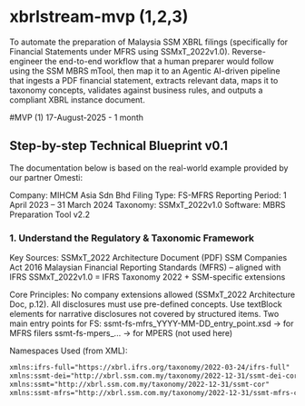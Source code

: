 # xbrlstream-mvp (1,2,3)
To automate the preparation of Malaysia SSM XBRL filings (specifically for Financial Statements under MFRS using SSMxT_2022v1.0). Reverse-engineer the end-to-end workflow that a human preparer would follow using the SSM MBRS mTool, then map it to an Agentic AI-driven pipeline that ingests a PDF financial statement, extracts relevant data, maps it to taxonomy concepts, validates against business rules, and outputs a compliant XBRL instance document.

#MVP (1) 17-August-2025 - 1 month
## Step-by-step Technical Blueprint v0.1
The documentation below is based on the real-world example provided by our partner Omesti:

Company: MIHCM Asia Sdn Bhd
Filing Type: FS-MFRS
Reporting Period: 1 April 2023 – 31 March 2024
Taxonomy: SSMxT_2022v1.0
Software: MBRS Preparation Tool v2.2

### 1. Understand the Regulatory & Taxonomic Framework

Key Sources:
SSMxT_2022 Architecture Document (PDF)
SSM Companies Act 2016
Malaysian Financial Reporting Standards (MFRS) – aligned with IFRS
SSMxT_2022v1.0 = IFRS Taxonomy 2022 + SSM-specific extensions

Core Principles:
No company extensions allowed (SSMxT_2022 Architecture Doc, p.12). All disclosures must use pre-defined concepts.
Use textBlock elements for narrative disclosures not covered by structured items.
Two main entry points for FS:
ssmt-fs-mfrs_YYYY-MM-DD_entry_point.xsd → for MFRS filers
ssmt-fs-mpers_... → for MPERS (not used here)

Namespaces Used (from XML):
``` xml
xmlns:ifrs-full="https://xbrl.ifrs.org/taxonomy/2022-03-24/ifrs-full"
xmlns:ssmt-dei="http://xbrl.ssm.com.my/taxonomy/2022-12-31/ssmt-dei-core"
xmlns:ssmt="http://xbrl.ssm.com.my/taxonomy/2022-12-31/ssmt-cor"
xmlns:ssmt-mfrs="http://xbrl.ssm.com.my/taxonomy/2022-12-31/ssmt-mfrs-cor"
```


